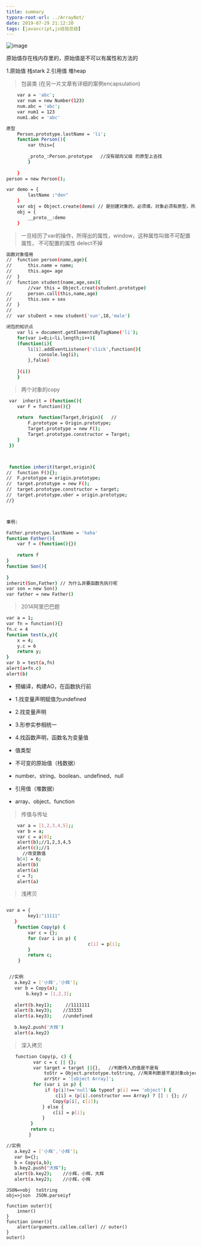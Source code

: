 ```yaml
---
title: summary
typora-root-url: ../ArrayNot/
date: 2019-07-29 21:12:20
tags: [javascript,js经验总结]
---
```


![image](summary/null-18cd3a529784b774.jpg)

<!--more-->

原始值存在栈内存里的，原始值是不可以有属性和方法的
	
1.原始值   栈stark
2.引用值   堆heap


> 包装类  (在另一片文章有详细的案例encapsulation)
```bash
	var a = 'abc';
	var num = new Number(123)
	num.abc = 'abc';
	var num1 = 123
	num1.abc = 'abc'
```

```bash
原型
	Person.prototype.lastName = 'li';
	function Person(){
		var this={
		
		_proto_:Person.prototype   //没有就向父级 的原型上去找
		}
		
	}
person = new Person();

```


```bash
var demo = {
		lastName :"den"
	}
	var obj = Object.create(demo) // 是创建对象的，必须填，对象必须有原型，所以object。creat创建出来必须指定
	obj = {
		__proto__:demo
	}

```



> 一旦经历了var的操作，所得出的属性，window，这种属性叫做不可配置属性，
> 不可配置的属性 delect不掉
```	bash
函数对象借用
//	function person(name,age){
//		this.name = name;
//		this.age= age
//	}
//	function student(name,age,sex){
		//var this = Object.creat(student.prototype)
//		person.call(this,name,age)
//		this.sex = sex
//	}
//	
//	var stuDent = new student('sun',18,'male')
```

```bash
闭包的知识点
	var li = document.getElementsByTagName('li');
	for(var i=0;i<li.length;i++){
	(function(i){
		li[i].addEventListener('click',function(){
			console.log(i);
		},false)
		
	}(i))
	}
```

> 两个对象的copy
> 
```bash
 var  inherit = (function(){
 	var F = function(){}
 	
 	return  function(Target,Origin){   //
 		F.prototype = Origin.prototype;
 		Target.prototype = new F();
 		Target.prototype.constructor = Target;
 	}	
 })



 function inherit(target,origin){
//	function F(){};
//	F.prototype = origin.prototype;
//	target.prototype = new F();
//	target.prototype.constructor = target;
//	target.prototype.uber = origin.prototype;
//}



事例:

Father.prototype.lastName = 'haha'
function Father(){
	var f = (function(){})
	
	return f
}
function Son(){
	
}
inherit(Son,Father) // 为什么非要函数先执行呢
var son = new Son()
var father = new Father()
```


> 2014阿里巴巴题
```bash
var a = 1;
var fn = function(){}
fn.c = 4
function test(x,y){
	x = 4;
	y.c = 6
	return y;
}
var b = test(a,fn)
alert(a+fn.c)
alert(b)
```


* 预编译，构建AO，在函数执行前
* 1.找变量声明赋值为undefined
* 2.找变量声明
* 3.形参实参相统一
* 4.找函数声明，函数名为变量值

* 值类型
* 不可变的原始值（栈数据）
* number、string、boolean、undefined、null
* 引用值（堆数据）
* array、object、function


> 传值与传址
```	bash
    var a = [1,2,3,4,5];;
    var b = a;
    var c = a[0];
    alert(b);//1,2,3,4,5
    alert(c);//1
      //改变数值        
    b[4] = 6;
    alert(b)
    alert(a)
    c = 7;
    alert(a)

```

> 浅拷贝

```bash

var a = {
        key1:"11111"
   }
    function Copy(p) {
        var c = {};
        for (var i in p) { 
    　　                       c[i] = p[i];
        }
        return c;
 　　}


 //实例     
   a.key2 = ['小辉','小辉'];
   var b = Copy(a);
 　　   b.key3 = [1,2,3];
 
   alert(b.key1);     //1111111
   alert(b.key3);    //33333
   alert(a.key3);    //undefined
   
   b.key2.push('大辉')
   alert(a.key2)

```

> 深入拷贝

```bash
　　function Copy(p, c) {
          var c = c || {};
          var target = target ||{},   //判断传入的值是不是有
	          toStr = Object.prototype.toString, //用来判断是不是对象object
	          arrStr = '[object Array]';
          for (var i in p) {
         　  　if (p[i]!=='null'&& typeof p[i] === 'object') {
          　　　　　c[i] = (p[i].constructor === Array) ? [] : {}; //
         　　　　　Copy(p[i], c[i]);
          　　} else {
         　　　　　c[i] = p[i];
          　　}
         }
         return c;
   　　  }  

//实例  
   a.key2 = ['小辉','小辉'];
   var b={};
   b = Copy(a,b);        
   b.key2.push("大辉");
   alert(b.key2);    //小辉，小辉，大辉
   alert(a.key2);    //小辉，小辉

```

```
JSON=>obj  toString
obj=>json  JSON.parseiyf
```


```
function outer(){
	inner()
}
function inner(){
	alert(arguments.callee.caller) // outer()
}
outer()

```